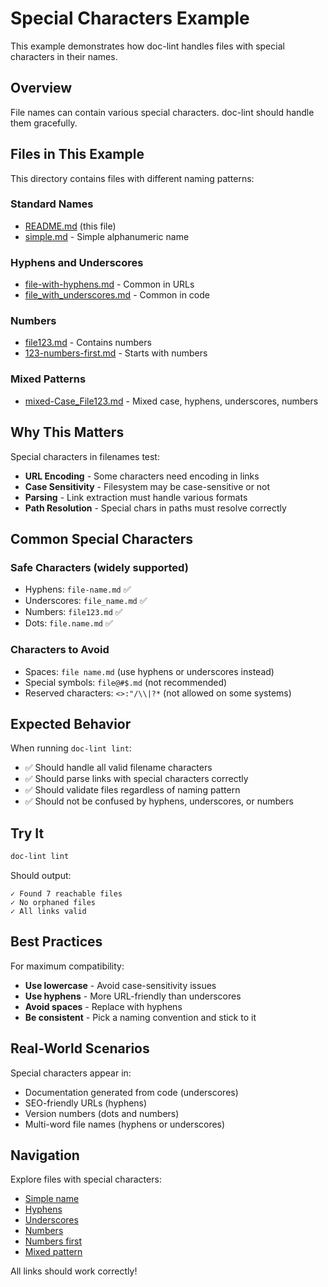 # Special Characters Example

This example demonstrates how doc-lint handles files with special characters in their names.

## Overview

File names can contain various special characters. doc-lint should handle them gracefully.

## Files in This Example

This directory contains files with different naming patterns:

### Standard Names
- [README.md](./README.md) (this file)
- [simple.md](./simple.md) - Simple alphanumeric name

### Hyphens and Underscores
- [file-with-hyphens.md](./file-with-hyphens.md) - Common in URLs
- [file_with_underscores.md](./file_with_underscores.md) - Common in code

### Numbers
- [file123.md](./file123.md) - Contains numbers
- [123-numbers-first.md](./123-numbers-first.md) - Starts with numbers

### Mixed Patterns
- [mixed-Case_File123.md](./mixed-Case_File123.md) - Mixed case, hyphens, underscores, numbers

## Why This Matters

Special characters in filenames test:
- **URL Encoding** - Some characters need encoding in links
- **Case Sensitivity** - Filesystem may be case-sensitive or not
- **Parsing** - Link extraction must handle various formats
- **Path Resolution** - Special chars in paths must resolve correctly

## Common Special Characters

### Safe Characters (widely supported)
- Hyphens: `file-name.md` ✅
- Underscores: `file_name.md` ✅
- Numbers: `file123.md` ✅
- Dots: `file.name.md` ✅

### Characters to Avoid
- Spaces: `file name.md` (use hyphens or underscores instead)
- Special symbols: `file@#$.md` (not recommended)
- Reserved characters: `<>:"/\\|?*` (not allowed on some systems)

## Expected Behavior

When running `doc-lint lint`:
- ✅ Should handle all valid filename characters
- ✅ Should parse links with special characters correctly
- ✅ Should validate files regardless of naming pattern
- ✅ Should not be confused by hyphens, underscores, or numbers

## Try It

```bash
doc-lint lint
```

Should output:
```
✓ Found 7 reachable files
✓ No orphaned files
✓ All links valid
```

## Best Practices

For maximum compatibility:
- **Use lowercase** - Avoid case-sensitivity issues
- **Use hyphens** - More URL-friendly than underscores
- **Avoid spaces** - Replace with hyphens
- **Be consistent** - Pick a naming convention and stick to it

## Real-World Scenarios

Special characters appear in:
- Documentation generated from code (underscores)
- SEO-friendly URLs (hyphens)
- Version numbers (dots and numbers)
- Multi-word file names (hyphens or underscores)

## Navigation

Explore files with special characters:
- [Simple name](./simple.md)
- [Hyphens](./file-with-hyphens.md)
- [Underscores](./file_with_underscores.md)
- [Numbers](./file123.md)
- [Numbers first](./123-numbers-first.md)
- [Mixed pattern](./mixed-Case_File123.md)

All links should work correctly!
